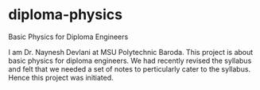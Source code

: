 # diploma-physics
Basic Physics for Diploma Engineers

I am Dr. Naynesh Devlani at MSU Polytechnic Baroda. This project is about basic physics for diploma engineers. We had recently revised the syllabus and felt that we needed a set of notes to perticularly cater to the syllabus. Hence this project was initiated.
